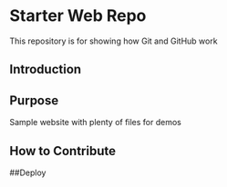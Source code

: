 # Starter Web Repo

This repository is for showing how Git and GitHub work

## Introduction

## Purpose

Sample website with plenty of files for demos

## How to Contribute

##Deploy
